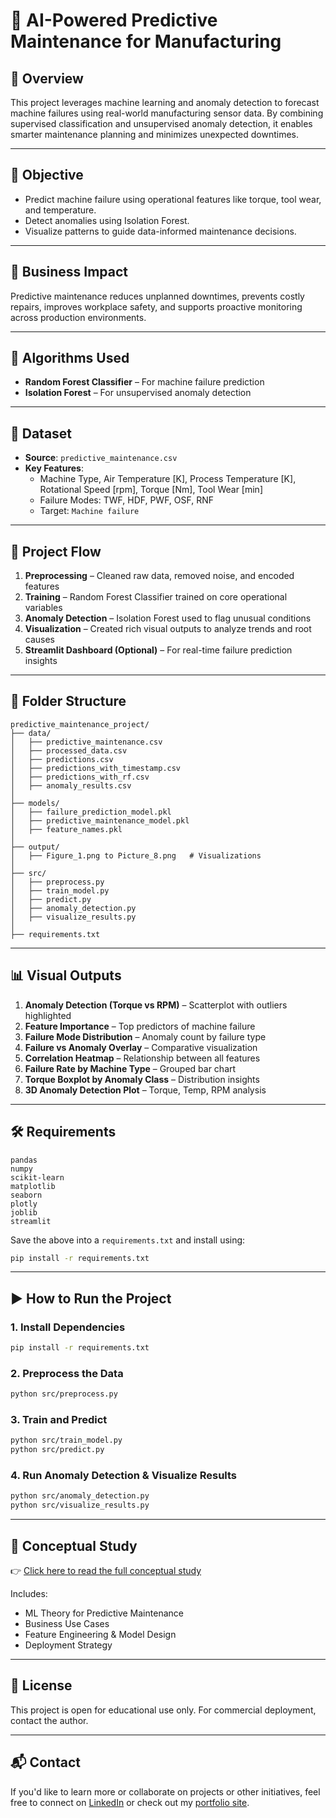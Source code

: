# 🔧 AI-Powered Predictive Maintenance for Manufacturing

## 📌 Overview
This project leverages machine learning and anomaly detection to forecast machine failures using real-world manufacturing sensor data. By combining supervised classification and unsupervised anomaly detection, it enables smarter maintenance planning and minimizes unexpected downtimes.

---

## 🎯 Objective
- Predict machine failure using operational features like torque, tool wear, and temperature.
- Detect anomalies using Isolation Forest.
- Visualize patterns to guide data-informed maintenance decisions.

---

## 💼 Business Impact
Predictive maintenance reduces unplanned downtimes, prevents costly repairs, improves workplace safety, and supports proactive monitoring across production environments.

---

## 🧠 Algorithms Used
- **Random Forest Classifier** – For machine failure prediction
- **Isolation Forest** – For unsupervised anomaly detection

---

## 🧪 Dataset
- **Source**: `predictive_maintenance.csv`
- **Key Features**:
  - Machine Type, Air Temperature [K], Process Temperature [K], Rotational Speed [rpm], Torque [Nm], Tool Wear [min]
  - Failure Modes: TWF, HDF, PWF, OSF, RNF
  - Target: `Machine failure`

---

## 🔄 Project Flow
1. **Preprocessing** – Cleaned raw data, removed noise, and encoded features
2. **Training** – Random Forest Classifier trained on core operational variables
3. **Anomaly Detection** – Isolation Forest used to flag unusual conditions
4. **Visualization** – Created rich visual outputs to analyze trends and root causes
5. **Streamlit Dashboard (Optional)** – For real-time failure prediction insights

---

## 📂 Folder Structure
```
predictive_maintenance_project/
├── data/
│   ├── predictive_maintenance.csv
│   ├── processed_data.csv
│   ├── predictions.csv
│   ├── predictions_with_timestamp.csv
│   ├── predictions_with_rf.csv
│   ├── anomaly_results.csv
│
├── models/
│   ├── failure_prediction_model.pkl
│   ├── predictive_maintenance_model.pkl
│   ├── feature_names.pkl
│
├── output/
│   ├── Figure_1.png to Picture_8.png   # Visualizations
│
├── src/
│   ├── preprocess.py
│   ├── train_model.py
│   ├── predict.py
│   ├── anomaly_detection.py
│   ├── visualize_results.py
│
├── requirements.txt
```

---

## 📊 Visual Outputs
1. **Anomaly Detection (Torque vs RPM)** – Scatterplot with outliers highlighted
2. **Feature Importance** – Top predictors of machine failure
3. **Failure Mode Distribution** – Anomaly count by failure type
4. **Failure vs Anomaly Overlay** – Comparative visualization
5. **Correlation Heatmap** – Relationship between all features
6. **Failure Rate by Machine Type** – Grouped bar chart
7. **Torque Boxplot by Anomaly Class** – Distribution insights
8. **3D Anomaly Detection Plot** – Torque, Temp, RPM analysis

---

## 🛠 Requirements
```text
pandas
numpy
scikit-learn
matplotlib
seaborn
plotly
joblib
streamlit
```
Save the above into a `requirements.txt` and install using:
```bash
pip install -r requirements.txt
```

---

## ▶️ How to Run the Project

### 1. Install Dependencies
```bash
pip install -r requirements.txt
```

### 2. Preprocess the Data
```bash
python src/preprocess.py
```

### 3. Train and Predict
```bash
python src/train_model.py
python src/predict.py
```

### 4. Run Anomaly Detection & Visualize Results
```bash
python src/anomaly_detection.py
python src/visualize_results.py
```

---

## 📘 Conceptual Study
👉 [Click here to read the full conceptual study](https://github.com/Pre123140/Predictive-Maintenance/blob/main/PREDICTIVE%20MAINTENANCE.pdf)

Includes:
- ML Theory for Predictive Maintenance
- Business Use Cases
- Feature Engineering & Model Design
- Deployment Strategy

---
## 📜 License

This project is open for educational use only. For commercial deployment, contact the author.

---

## 📬 Contact
If you'd like to learn more or collaborate on projects or other initiatives, feel free to connect on [LinkedIn](https://www.linkedin.com/in/prerna-burande-99678a1bb/) or check out my [portfolio site](https://youtheleader.com/).
